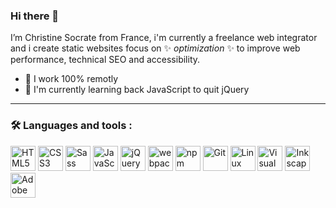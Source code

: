 ### Hi there 👋

I’m Christine Socrate from France, i'm currently a freelance web integrator and i create static websites focus on ✨ _optimization_ ✨ to improve web performance, technical SEO and accessibility.

- 🔭 I work 100% remotly
- 🌱 I'm currently learning back JavaScript to quit jQuery

---

### :hammer_and_wrench: Languages and tools :

<p>
<img src="https://cdn.jsdelivr.net/gh/devicons/devicon/icons/html5/html5-original.svg" width="40" height="40" title="HTML5" alt="HTML5"/>
<img src="https://cdn.jsdelivr.net/gh/devicons/devicon/icons/css3/css3-original.svg" width="40" height="40" title="CSS3" alt="CSS3"/>
<img src="https://cdn.jsdelivr.net/gh/devicons/devicon/icons/sass/sass-original.svg" width="40" height="40" title="Sass" alt="Sass" />          
<img src="https://cdn.jsdelivr.net/gh/devicons/devicon/icons/javascript/javascript-plain.svg" width="40" height="40" title="JavaScript" alt="JavaScript"/>
<img src="https://cdn.jsdelivr.net/gh/devicons/devicon/icons/jquery/jquery-plain-wordmark.svg" width="40" height="40" title="jQuery" alt="jQuery"/>           
<img src="https://cdn.jsdelivr.net/gh/devicons/devicon/icons/webpack/webpack-original.svg" width="40" height="40" title="webpack" alt="webpack"/>
<img src="https://cdn.jsdelivr.net/gh/devicons/devicon/icons/npm/npm-original-wordmark.svg" width="40" height="40" title="npm" alt="npm"/>
<img src="https://cdn.jsdelivr.net/gh/devicons/devicon/icons/git/git-plain-wordmark.svg" width="40" height="40" title="Git" alt="Git" />
<img src="https://cdn.jsdelivr.net/gh/devicons/devicon/icons/linux/linux-original.svg" width="40" height="40" title="Linux" alt="Linux"/>
<img src="https://cdn.jsdelivr.net/gh/devicons/devicon/icons/vscode/vscode-original.svg" width="40" height="40" title="Visual Studio Code" alt="Visual Studio Code"/>
<img src="https://cdn.jsdelivr.net/gh/devicons/devicon/icons/inkscape/inkscape-original.svg" width="40" height="40" title="Inkscape" alt="Inkscape"/>
<img src="https://cdn.jsdelivr.net/gh/devicons/devicon/icons/xd/xd-plain.svg" width="40" height="40" title="Adobe XD" alt="Adobe XD"/>   
</p>
